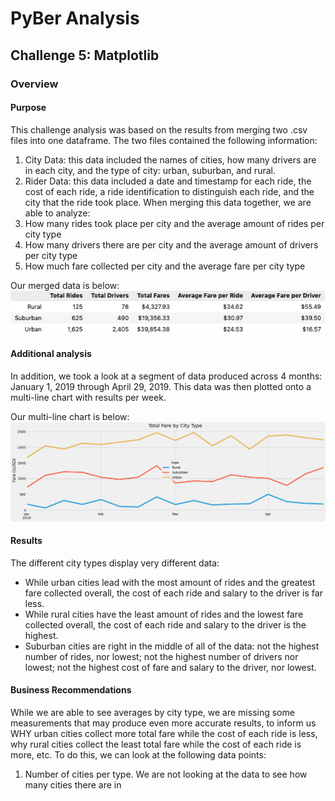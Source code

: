 # PyBer Analysis
## Challenge 5: Matplotlib
### Overview
#### Purpose
This challenge analysis was based on the results from merging two .csv files into one dataframe. The two files contained the following information:
1. City Data: this data included the names of cities, how many drivers are in each city, and the type of city: urban, suburban, and rural.
2. Rider Data: this data included a date and timestamp for each ride, the cost of each ride, a ride identification to distinguish each ride, and the city that the ride took place.
When merging this data together, we are able to analyze:
1. How many rides took place per city and the average amount of rides per city type
2. How many drivers there are per city and the average amount of drivers per city type
3. How much fare collected per city and the average fare per city type

Our merged data is below:                        
![Total Rides](Resources/Total_Rides.png)

#### Additional analysis
In addition, we took a look at a segment of data produced across 4 months: January 1, 2019 through April 29, 2019. This data was then plotted onto a multi-line chart with results per week.

Our multi-line chart is below:
![Plot](Resources/Plot.png)

#### Results
The different city types display very different data:
- While urban cities lead with the most amount of rides and the greatest fare collected overall, the cost of each ride and salary to the driver is far less.
- While rural cities have the least amount of rides and the lowest fare collected overall, the cost of each ride and salary to the driver is the highest.
- Suburban cities are right in the middle of all of the data: not the highest number of rides, nor lowest; not the highest number of drivers nor lowest; not the highest cost of fare and salary to the driver, nor lowest.

#### Business Recommendations
While we are able to see averages by city type, we are missing some measurements that may produce even more accurate results, to inform us WHY urban cities collect more total fare while the cost of each ride is less, why rural cities collect the least total fare while the cost of each ride is more, etc. To do this, we can look at the following data points:
1. Number of cities per type. We are not looking at the data to see how many cities there are in 


